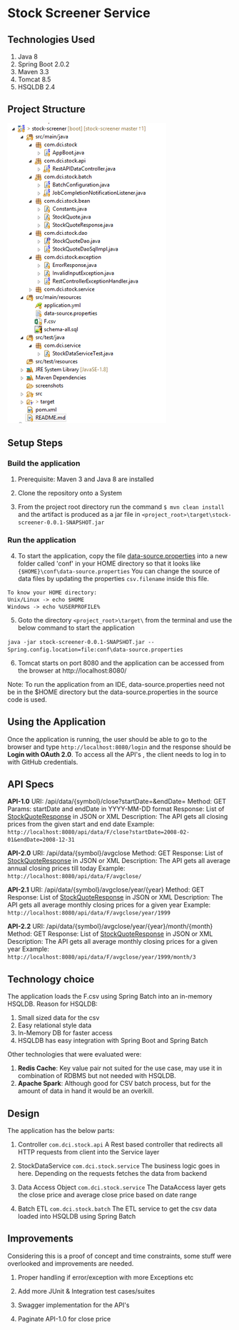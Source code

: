 # Stock Screener Service

## Technologies Used

1. Java 8
2. Spring Boot 2.0.2
3. Maven 3.3
5. Tomcat 8.5
6. HSQLDB 2.4


## Project Structure

![Alt text](screenshots/project-structure.png)


## Setup Steps

### Build the application

1. Prerequisite: Maven 3 and Java 8 are installed

2. Clone the repository onto a System

3. From the project root directory run the command ```$ mvn clean install``` and the artifact is produced as a jar file in ```<project_root>\target\stock-screener-0.0.1-SNAPSHOT.jar```

### Run the application

4. To start the application, copy the file [data-source.properties](src/main/resources/data-source.properties) into a new folder called 'conf' in your HOME directory so that it looks like ```{$HOME}\conf\data-source.properties```
You can change the source of data files by updating the properties ```csv.filename``` inside this file.

```
To know your HOME directory:
Unix/Linux -> echo $HOME
Windows -> echo %USERPROFILE%
```
5. Goto the directory ```<project_root>\target\``` from the terminal and use the below command to start the application
 
```java -jar stock-screener-0.0.1-SNAPSHOT.jar --Spring.config.location=file:conf\data-source.properties```

6. Tomcat starts on port 8080 and the application can be accessed from the browser at http://localhost:8080/

Note: To run the application from an IDE, data-source.properties need not be in the $HOME directory but the data-source.properties in the source code is used. 


## Using the Application

Once the application is running, the user should be able to go to the browser and type ```http://localhost:8080/login``` and the response should be **Login with OAuth 2.0**. To access all the API's , the client needs to log in to with GitHub credentials.

## API Specs

**API-1.0** 
URI: /api/data/{symbol}/close?startDate=<YYYY-MM-DD>&endDate=<YYYY-MM-DD>
Method: GET
Params: startDate and endDate in YYYY-MM-DD format
Response: List of [StockQuoteResponse](src/main/java/com/dci/stock/bean/StockQuoteResponse.java) in JSON or XML
Description: The API gets all closing prices from the given start and end date
Example: ```http://localhost:8080/api/data/F/close?startDate=2008-02-01&endDate=2008-12-31```

**API-2.0** 
URI: /api/data/{symbol}/avgclose
Method: GET
Response: List of [StockQuoteResponse](src/main/java/com/dci/stock/bean/StockQuoteResponse.java) in JSON or XML
Description: The API gets all average annual closing prices till today
Example: ```http://localhost:8080/api/data/F/avgclose/```

**API-2.1** 
URI: /api/data/{symbol}/avgclose/year/{year}
Method: GET
Response: List of [StockQuoteResponse](src/main/java/com/dci/stock/bean/StockQuoteResponse.java) in JSON or XML
Description: The API gets all average monthly closing prices for a given year
Example: ```http://localhost:8080/api/data/F/avgclose/year/1999```

**API-2.2** 
URI: /api/data/{symbol}/avgclose/year/{year}/month/{month}
Method: GET
Response: List of [StockQuoteResponse](src/main/java/com/dci/stock/bean/StockQuoteResponse.java) in JSON or XML
Description: The API gets all average monthly closing prices for a given year
Example: ```http://localhost:8080/api/data/F/avgclose/year/1999/month/3```


## Technology choice

The application loads the F.csv using Spring Batch into an in-memory HSQLDB. Reason for HSQLDB:
1. Small sized data for the csv
2. Easy relational style data
3. In-Memory DB for faster access
4. HSQLDB has easy integration with Spring Boot and Spring Batch

Other technologies that were evaluated were:
1. **Redis Cache**: Key value pair not suited for the use case, may use it in combination of RDBMS but not needed with HSQLDB.
2. **Apache Spark**: Although good for CSV batch process, but for the amount of data in hand it would be an overkill.

## Design

The application has the below parts:

1. Controller ```com.dci.stock.api```
A Rest based controller that redirects all HTTP requests from client into the Service layer

2. StockDataService ```com.dci.stock.service```
The business logic goes in here. Depending on the requests fetches the data from backend

3. Data Access Object ```com.dci.stock.service```
The DataAccess layer gets the close price and average close price based on date range

4. Batch ETL ```com.dci.stock.batch```
The ETL service to get the csv data loaded into HSQLDB using Spring Batch


## Improvements

Considering this is a proof of concept and time constraints, some stuff were overlooked and improvements are needed.

1. Proper handling if error/exception with more Exceptions etc

2. Add more JUnit & Integration test cases/suites

3. Swagger implementation for the API's

4. Paginate API-1.0 for close price

